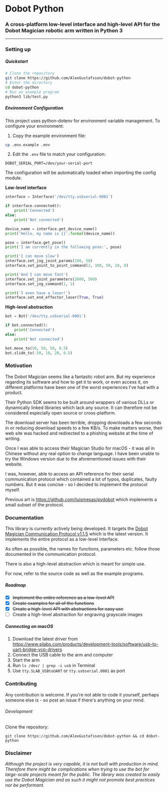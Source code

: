 # Dobot Python
### A cross-platform low-level interface and high-level API for the Dobot Magician robotic arm written in Python 3
***

### Setting up

##### Quickstart

```Bash
# Clone the repository
git clone https://github.com/AlexGustafsson/dobot-python
# Enter the directory
cd dobot-python
# Run an example program
python3 lib/test.py
```

##### Environment Configuration

This project uses python-dotenv for environment variable management. To configure your environment:

1. Copy the example environment file:
```Bash
cp .env.example .env
```

2. Edit the `.env` file to match your configuration:
```
DOBOT_SERIAL_PORT=/dev/your-serial-port
```

The configuration will be automatically loaded when importing the config module.

**Low-level interface**
```python
interface = Interface('/dev/tty.usbserial-0001')

if interface.connected():
    print('Connected')
else:
    print('Not connected')

device_name = interface.get_device_name()
print('Hello, my name is {}'.format(device_name))

pose = interface.get_pose()
print('I am currently in the following pose:', pose)

print('I can move slow')
interface.set_jog_joint_params(100, 50)
interface.set_point_to_point_command(2, 100, 50, 20, 0)

print('And I can move fast')
interface.set_joint_parameters(2000, 500)
interface.set_jog_command(1, 1)

print('I even have a laser!')
interface.set_end_effector_laser(True, True)
```

**High-level abstraction**
```python
bot = Bot('/dev/tty.usbserial-0001')

if bot.connected():
    print('Connected')
else:
    print('Not connected')

bot.move_to(50, 50, 50, 0.5)
bot.slide_to(-50, 10, 20, 0.5)
```

### Motivation

The Dobot Magician seems like a fantastic robot arm. But my experience regarding its software and how to get it to work, or even access it, on different platforms have been one of the worst experiences I've had with a product.

Their Python SDK seems to be built around wrappers of various DLLs or dynamically linked libraries which lack any source. It can therefore not be considered especially open source or cross-platform.

The download server has been terrible, dropping downloads a few seconds in or reducing download speeds to a few KB/s. To make matters worse, their web site was hacked and redirected to a phishing website at the time of writing.

Once I was able to access their Magician Studio for macOS - it was all in Chinese without any real option to change language. I have been unable to try the Windows version due to the aforementioned issues with their website.

I was, however, able to access an API reference for their serial communication protocol which contained a lot of typos, duplicates, faulty numbers. But it was concise - so I decided to implement the protocol myself.

Previous art is https://github.com/luismesas/pydobot which implements a small subset of the protocol.

### Documentation

This library is currently actively being developed. It targets the [Dobot Magician Communication Protocol v1.1.5](https://download.dobot.cc/product-manual/dobot-magician/pdf/en/Dobot-Communication-Protocol-V1.1.5.pdf) which is the latest version. It implements the entire protocol as a low-level interface.

As often as possible, the names for functions, parameters etc. follow those documented in the communication protocol.

There is also a high-level abstraction which is meant for simple use.

For now, refer to the source code as well as the example programs.

##### Roadmap

* [x] <del>Implement the entire reference as a low-level API</del>
* [x] <del>Create examples for all of the functions</del>
* [x] <del>Create a high-level API with abstractions for easy use</del>
* [ ] Create a high-level abstraction for engraving grayscale images

##### Connecting on macOS

1. Download the latest driver from https://www.silabs.com/products/development-tools/software/usb-to-uart-bridge-vcp-drivers
2. Connect the USB cable to the arm and computer
3. Start the arm
4. Run `ls /dev/ | grep -i usb` in Terminal
5. Use `tty.SLAB_USBtoUART` or `tty.usbserial.0001` as port

### Contributing

Any contribution is welcome. If you're not able to code it yourself, perhaps someone else is - so post an issue if there's anything on your mind.

###### Development

Clone the repository:
```
git clone https://github.com/AlexGustafsson/dobot-python && cd dobot-python
```

### Disclaimer

_Although the project is very capable, it is not built with production in mind. Therefore there might be complications when trying to use the bot for large-scale projects meant for the public. The library was created to easily use the Dobot Magician and as such it might not promote best practices nor be performant._